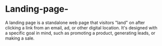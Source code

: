# Landing-page-
A landing page is a standalone web page that visitors "land" on after clicking a link from an email, ad, or other digital location. It's designed with a specific goal in mind, such as promoting a product, generating leads, or making a sale.
